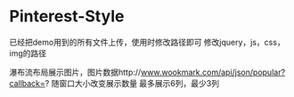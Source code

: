 # Pinterest-Style
已经把demo用到的所有文件上传，使用时修改路径即可
修改jquery，js，css，img的路径

瀑布流布局展示图片，图片数据http://www.wookmark.com/api/json/popular?callback=?
随窗口大小改变展示数量 最多展示6列，最少3列
